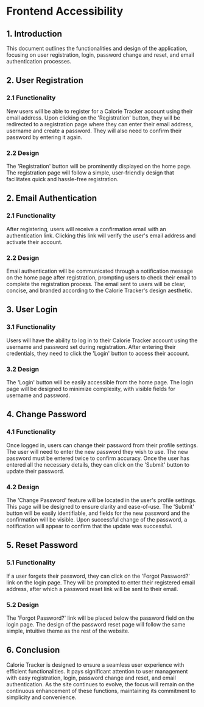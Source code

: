# Frontend Accessibility

## 1. Introduction 
This document outlines the functionalities and design of the application, focusing on user registration, login, password change and reset, and email authentication processes.

## 2. User Registration
### 2.1 Functionality
New users will be able to register for a Calorie Tracker account using their email address. Upon clicking on the 'Registration' button, they will be redirected to a registration page where they can enter their email address, username and create a password. They will also need to confirm their password by entering it again.

### 2.2 Design
The 'Registration' button will be prominently displayed on the home page. The registration page will follow a simple, user-friendly design that facilitates quick and hassle-free registration.

## 2. Email Authentication

### 2.1 Functionality

After registering, users will receive a confirmation email with an authentication link. Clicking this link will verify the user's email address and activate their account.

### 2.2 Design

Email authentication will be communicated through a notification message on the home page after registration, prompting users to check their email to complete the registration process. The email sent to users will be clear, concise, and branded according to the Calorie Tracker's design aesthetic.

## 3. User Login
### 3.1 Functionality
Users will have the ability to log in to their Calorie Tracker account using the username and password set during registration. After entering their credentials, they need to click the 'Login' button to access their account.

### 3.2 Design
The 'Login' button will be easily accessible from the home page. The login page will be designed to minimize complexity, with visible fields for username and password.

## 4. Change Password

### 4.1 Functionality

Once logged in, users can change their password from their profile settings. The user will need to enter the new password they wish to use. The new password must be entered twice to confirm accuracy. Once the user has entered all the necessary details, they can click on the 'Submit' button to update their password.

### 4.2 Design

The 'Change Password' feature will be located in the user's profile settings. This page will be designed to ensure clarity and ease-of-use. The 'Submit' button will be easily identifiable, and fields for the new password and the confirmation will be visible. Upon successful change of the password, a notification will appear to confirm that the update was successful.

## 5. Reset Password
### 5.1 Functionality
If a user forgets their password, they can click on the 'Forgot Password?' link on the login page. They will be prompted to enter their registered email address, after which a password reset link will be sent to their email.

### 5.2 Design
The 'Forgot Password?' link will be placed below the password field on the login page. The design of the password reset page will follow the same simple, intuitive theme as the rest of the website.

## 6. Conclusion
Calorie Tracker is designed to ensure a seamless user experience with efficient functionalities. It pays significant attention to user management with easy registration, login, password change and reset, and email authentication. As the site continues to evolve, the focus will remain on the continuous enhancement of these functions, maintaining its commitment to simplicity and convenience.